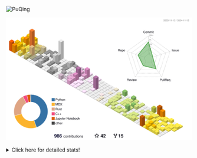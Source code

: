 ![PuQing](https://user-images.githubusercontent.com/27223114/171565019-9a56fae6-b08b-421f-99db-7e830da42371.png)

![](./profile-3d-contrib/profile-season-animate.svg)

<details>
<summary>Click here for detailed stats!</summary>

<!--START_SECTION:waka-->
![Lines of code](https://img.shields.io/badge/From%20Hello%20World%20I%27ve%20Written-1.2%20million%20lines%20of%20code-blue)

**🐱 My GitHub Data** 

> 📦 411.6 kB Used in GitHub's Storage 
 > 
> 🚫 Not Opted to Hire
 > 
> 📜 61 Public Repositories 
 > 
> 🔑 30 Private Repositories 
 > 
**I'm a Night 🦉** 

```text
🌞 Morning                462 commits         ██░░░░░░░░░░░░░░░░░░░░░░░   06.44 % 
🌆 Daytime                3055 commits        ███████████░░░░░░░░░░░░░░   42.60 % 
🌃 Evening                1553 commits        █████░░░░░░░░░░░░░░░░░░░░   21.65 % 
🌙 Night                  2102 commits        ███████░░░░░░░░░░░░░░░░░░   29.31 % 
```


📊 **This Week I Spent My Time On** 

```text
💬 Programming Languages: 
Browsing                 14 hrs 18 mins      █████████░░░░░░░░░░░░░░░░   37.18 % 
Searching                5 hrs 43 mins       ████░░░░░░░░░░░░░░░░░░░░░   14.85 % 
GitHubing                5 hrs 29 mins       ████░░░░░░░░░░░░░░░░░░░░░   14.26 % 
Python                   3 hrs 25 mins       ██░░░░░░░░░░░░░░░░░░░░░░░   08.90 % 
Fish Touching            2 hrs 14 mins       █░░░░░░░░░░░░░░░░░░░░░░░░   05.81 % 

🔥 Editors: 
Chrome                   29 hrs 46 mins      ███████████████████░░░░░░   77.35 % 
VS Code                  7 hrs 10 mins       █████░░░░░░░░░░░░░░░░░░░░   18.62 % 
fish                     1 hr 32 mins        █░░░░░░░░░░░░░░░░░░░░░░░░   03.99 % 
Obsidian                 1 min               ░░░░░░░░░░░░░░░░░░░░░░░░░   00.05 % 

💻 Operating System: 
Mac                      31 hrs 19 mins      ████████████████████░░░░░   81.38 % 
Linux                    3 hrs 36 mins       ██░░░░░░░░░░░░░░░░░░░░░░░   09.37 % 
WSL                      3 hrs 33 mins       ██░░░░░░░░░░░░░░░░░░░░░░░   09.25 % 
```


<!--END_SECTION:waka-->
</details>
